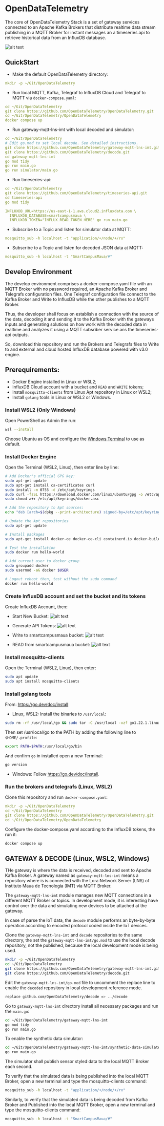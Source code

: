 # OpenDataTelemetry

The core of OpenDataTelemetry Stack is a set of gateway services connected to an Apache Kafka Brokers that distribute realtime data stream publishing in a MQTT Broker for instant messages an a timeseries api to retrieve historical data from an InfluxDB database.

![alt text](<Screenshot from 2024-04-01 00-13-15.png>)

## QuickStart
* Make the default OpenDataTelemetry directory:
```yaml
mkdir -p ~/Git/OpenDataTelemetry
```
* Run local MQTT, Kafka, Telegraf to InfluxDB Cloud and Telegraf to MQTT via `docker-compose.yaml`:
```yaml
cd ~/Git/OpenDataTelemetry
git clone https://github.com/OpenDataTelemetry/OpenDataTelemetry.git
cd ~/Git/OpenDataTelemetry/OpenDataTelemetry
docker compose up
```
* Run gateway-mqtt-lns-imt with local decoded and simulator:
```yaml
cd ~/Git/OpenDataTelemetry
# Edit go.mod to set local decode. See detailed instructions.
git clone https://github.com/OpenDataTelemetry/gateway-mqtt-lns-imt.git 
git clone https://github.com/OpenDataTelemetry/decode.git
cd gateway-mqtt-lns-imt
go mod tidy
go run main.go
go run simulator/main.go
```
* Run timeseries-api:
```yaml
cd ~/Git/OpenDataTelemetry
git clone https://github.com/OpenDataTelemetry/timeseries-api.git 
cd timeseries-api
go mod tidy

INFLUXDB_URL=https://us-east-1-1.aws.cloud2.influxdata.com \
  INFLUXDB_DATABASE=smartcampusmaua \
  INFLUXDB_TOKEN="INFLUX_READ_TOKEN_HERE" go run main.go
```
* Subscribe to a Topic and listen for simulator data at MQTT:
```yaml
mosquitto_sub -h localhost -t "application/+/node/+/rx"
```
* Subscribe to a Topic and listen for decoded JSON data at MQTT:
```yaml
mosquitto_sub -h localhost -t "SmartCampusMaua/#"
```

## Develop Environment

The develop environment comprises a docker-compose.yaml file with an MQTT Broker with no password required, an Apache Kafka Broker and Telegrafs configuration files. One Telegraf configuration file connect to the Kafka Broker and Write to InfluxDB while the other publishes to a MQTT Broker.

Thus, the developer shall focus on establish a connection with the source of the data, decoding it and sending it to the Kafka Broker with the gateways inputs and generating solutions on how work with the decoded data in realtime and analyzes it using a MQTT subsriber service ans the timeseries-api outputs. 

So, download this repository and run the Brokers and Telegrafs files to Write to and external and cloud hosted InfluxDB database powered with v3.0 engine.

## Prerequirements:
* Docker Engine installed in Linux or WSL2;
* InfluxDB Cloud account with a bucket and `READ` and `WRITE` tokens;
* Install `mosquitto-clients` from Linux Apt repository in Linux or WSL2;
* Install `golang` tools in Linux or WSL2 or Windows.

### Install WSL2 (Only Windows)
Open PowerShell as Admin the run:
```bash
wsl --install
```
Choose Ubuntu as OS and configure the [Windows Terminal](https://apps.microsoft.com/detail/9n0dx20hk701?hl=pt-br&gl=BR) to use as default.

### Install Docker Engine
Open the Terminal (WSL2, Linux), then enter line by line:
```bash
# Add Docker's official GPG key:
sudo apt-get update
sudo apt-get install ca-certificates curl
sudo install -m 0755 -d /etc/apt/keyrings
sudo curl -fsSL https://download.docker.com/linux/ubuntu/gpg -o /etc/apt/keyrings/docker.asc
sudo chmod a+r /etc/apt/keyrings/docker.asc

# Add the repository to Apt sources:
echo "deb [arch=$(dpkg --print-architecture) signed-by=/etc/apt/keyrings/docker.asc] https://download.docker.com/linux/ubuntu $(. /etc/os-release && echo "$VERSION_CODENAME") stable" | sudo tee /etc/apt/sources.list.d/docker.list > /dev/null

# Update the Apt repositories
sudo apt-get update

# Install packages
sudo apt-get install docker-ce docker-ce-cli containerd.io docker-buildx-plugin docker-compose-plugin

# Test the installation
sudo docker run hello-world

# Add current user to docker group
sudo groupadd docker
sudo usermod -aG docker $USER

# Logout reboot then, test without the sudo command
docker run hello-world
```
### Create InfluxDB account and set the bucket and its tokens
Create InfluxDB Account, then:
* Start New Bucket:
![alt text](_lib/img/screen-create-bucket.png)

* Generate API Tokens:
![alt text](_lib/img/screen-generate-api-token.png)

* Write to smartcampusmaua bucket:
![alt text](_lib/img/screen-write-token.png)

* READ from smartcampusmaua bucket:
![alt text](_lib/img/screen-read-token.png)

### Install mosquitto-clients
Open the Terminal (WSL2, Linux), then enter:
```bash
sudo apt update
sudo apt install mosquitto-clients
```

### Install golang tools
From: https://go.dev/doc/install

* LInux, WSL2:
Install the binaries to `/usr/local`:
```bash
sudo rm -rf /usr/local/go && sudo tar -C /usr/local -xzf go1.22.1.linux-amd64.tar.gz
```
Then set /usr/local/go to the PATH by adding the following line to `$HOME/.profile`:
```bash
export PATH=$PATH:/usr/local/go/bin
```

And confirm `go` in installed open a new Terminal:
```bash
go version
```

* Windows:
Follow https://go.dev/doc/install.

### Run the brokers and telegrafs (Linux, WSL2)
Clone this repository and run `docker-compose.yaml`:
```yaml
mkdir -p ~/Git/OpenDataTelemetry
cd ~/Git/OpenDataTelemetry
git clone https://github.com/OpenDataTelemetry/OpenDataTelemetry.git
cd ~/Git/OpenDataTelemetry/OpenDataTelemetry
```
Configure the docker-compose.yaml according to the InfluxDB tokens, the run it:
```bash
docker compose up
```

## GATEWAY & DECODE (Linux, WSL2, Windows)
THe gateway is where the data is received, decoded and sent to Apache Kafka Broker. A gateway named as `gateway-mqtt-lns-imt` means a repository where is is connected with the Lora Network Server (LNS) of Instituto Maua de Tecnologia (IMT) via MQTT Broker.

The `gateway-mqtt-lns-imt` module manages new MQTT connections in a different MQTT Broker or topics. In development mode, it is interesting have control over the data and simulating new devices to be attached at the gateway.

In case of parse the IoT data, the `decode` module performs an byte-by-byte operation according to encoded protocol coded inside the IoT devices.

Clone the `gateway-mqtt-lns-imt` and `decode` repositories to the same directory, the set the `gateway-mqtt-lns-imt/go.mod` to use the local decode repository, not the published, because the local development mode is being used.

```bash
mkdir -p ~/Git/OpenDataTelemetry
cd ~/Git/OpenDataTelemetry
git clone https://github.com/OpenDataTelemetry/gateway-mqtt-lns-imt.git
git clone https://github.com/OpenDataTelemetry/decode.git
```

Edit the `gateway-mqtt-lns-imt/go.mod` file to uncomment the replace line to enable the `decoded` repository in local development reference mode.
```bash
replace github.com/OpenDataTelemetry/decode => ../decode
```

Go to `gateway-mqtt-lns-imt` directory install all necessary packages and run the `main.go`:
```bash
cd ~/Git/OpenDataTelemetry/gateway-mqtt-lns-imt
go mod tidy
go run main.go
```

To enable the synthetic data simulator:
```bash
cd ~/Git/OpenDataTelemetry/gateway-mqtt-lns-imt/synthetic-data-simulator
go run main.go
```
The simulator shall publish sensor styled data to the local MQTT Broker each second.

To verify that the simulated data is being published into the local MQTT Broker, open a new terminal and type the mosquitto-clients command:
```bash
mosquitto_sub -h localhost -t "application/+/node/+/rx"
```

Similarly, to verify that the simulated data is being decoded from Kafka Broker and Published into the local MQTT Broker, open a new terminal and type the mosquitto-clients command:
```bash
mosquitto_sub -h localhost -t "SmartCampusMaua/#"
```

